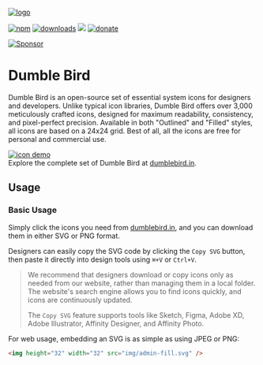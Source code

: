 [![logo](./.github/files/logo-github.svg)](https://dumblebird.in)

[![npm](https://img.shields.io/npm/v/dumblebird.svg?labelColor=4A4A4A&color=006AFF&style=flat-square)](https://www.npmjs.com/package/dumblebird)
[![downloads](https://img.shields.io/npm/dt/dumblebird.svg?labelColor=4A4A4A&color=23AF5F&style=flat-square)](https://www.npmjs.com/package/dumblebird)
[![](https://data.jsdelivr.com/v1/package/npm/dumblebird/badge)](https://www.jsdelivr.com/package/npm/dumblebird)
[![donate](https://img.shields.io/badge/-Donate-DA6429.svg?style=flat-square)](https://dumblebird.in/support-us)

[![Sponsor](./.github/files/streamline.svg)](https://go.streamlinehq.com/dumblebird-github)

# Dumble Bird

Dumble Bird is an open-source set of essential system icons for designers and developers. Unlike typical icon libraries, Dumble Bird offers over 3,000 meticulously crafted icons, designed for maximum readability, consistency, and pixel-perfect precision. Available in both "Outlined" and "Filled" styles, all icons are based on a 24x24 grid. Best of all, all the icons are free for personal and commercial use.

[![icon demo](./.github/files/preview.svg)](https://dumblebird.in)  
Explore the complete set of Dumble Bird at [dumblebird.in](https://dumblebird.in).

## Usage

### Basic Usage

Simply click the icons you need from [dumblebird.in](https://dumblebird.in), and you can download them in either SVG or PNG format.

Designers can easily copy the SVG code by clicking the `Copy SVG` button, then paste it directly into design tools using `⌘+V` or `Ctrl+V`.

> We recommend that designers download or copy icons only as needed from our website, rather than managing them in a local folder. The website's search engine allows you to find icons quickly, and icons are continuously updated.
>
> The `Copy SVG` feature supports tools like Sketch, Figma, Adobe XD, Adobe Illustrator, Affinity Designer, and Affinity Photo.

For web usage, embedding an SVG is as simple as using JPEG or PNG:

```html
<img height="32" width="32" src="img/admin-fill.svg" />
